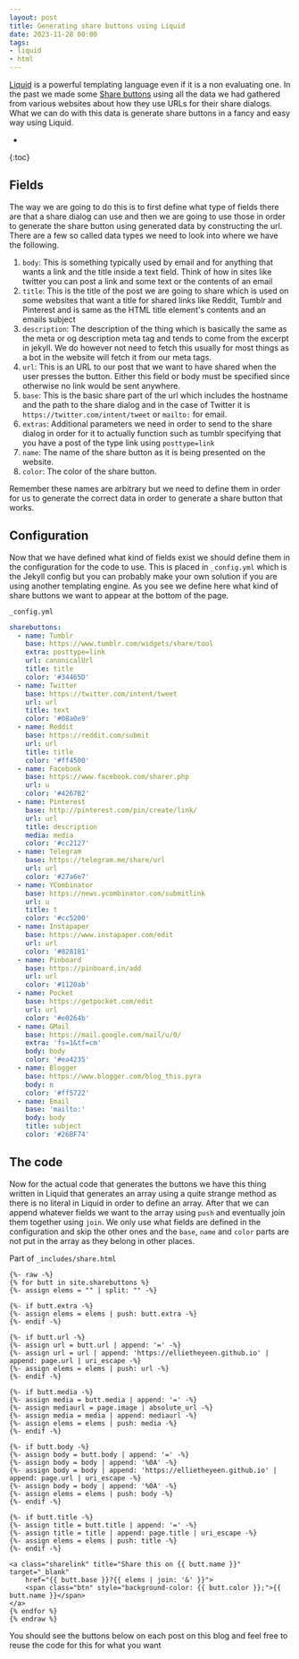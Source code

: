 ```yaml
---
layout: post
title: Generating share buttons using Liquid
date: 2023-11-28 00:00
tags:
- liquid
- html
---
```

[Liquid](https://github.com/Shopify/liquid) is a powerful templating language even if it is a non evaluating one. In the past we made some [Share buttons](https://ellietheyeen.github.io/2023/11/23/share-dialogs-buttons.html) using all the data we had gathered from various websites about how they use URLs for their share dialogs. What we can do with this data is generate share buttons in a fancy and easy way using Liquid.

* 
{:toc}

## Fields

The way we are going to do this is to first define what type of fields there are that a share dialog can use and then we are going to use those in order to generate the share button using generated data by constructing the url. There are a few so called data types we need to look into where we have the following.

1. `body`: This is something typically used by email and for anything that wants a link and the title inside a text field. Think of how in sites like twitter you can post a link and some text or the contents of an email
2. `title`: This is the title of the post we are going to share which is used on some websites that want a title for shared links like Reddit, Tumblr and Pinterest and is same as the HTML title element's contents and an emails subject
3. `description`: The description of the thing which is basically the same as the meta or og description meta tag and tends to come from the excerpt in jekyll. We do however not need to fetch this usually for most things as a bot in the website will fetch it from our meta tags.
4. `url`: This is an URL to our post that we want to have shared when the user presses the button. Either this field or body must be specified since otherwise no link would be sent anywhere.
5. `base`: This is the basic share part of the url which includes the hostname and the path to the share dialog and in the case of Twitter it is `https://twitter.com/intent/tweet` or `mailto:` for email.
6. `extras`: Additional parameters we need in order to send to the share dialog in order for it to actually function such as tumblr specifying that you have a post of the type link using `posttype=link`
7. `name`: The name of the share button as it is being presented on the website.
8. `color`: The color of the share button.

Remember these names are arbitrary but we need to define them in order for us to generate the correct data in order to generate a share button that works.

## Configuration
Now that we have defined what kind of fields exist we should define them in the configuration for the code to use. This is placed in `_config.yml` which is the Jekyll config but you can probably make your own solution if you are using another templating engine. As you see we define here what kind of share buttons we want to appear at the bottom of the page.

`_config.yml`
```yml
sharebuttons:
  - name: Tumblr
    base: https://www.tumblr.com/widgets/share/tool
    extra: posttype=link
    url: canonicalUrl
    title: title
    color: '#34465D'
  - name: Twitter
    base: https://twitter.com/intent/tweet
    url: url
    title: text
    color: '#08a0e9'
  - name: Reddit
    base: https://reddit.com/submit
    url: url
    title: title
    color: '#ff4500'
  - name: Facebook
    base: https://www.facebook.com/sharer.php
    url: u
    color: '#4267B2'
  - name: Pinterest
    base: http://pinterest.com/pin/create/link/
    url: url
    title: description
    media: media
    color: '#cc2127'
  - name: Telegram
    base: https://telegram.me/share/url
    url: url
    color: '#27a6e7'
  - name: YCombinator
    base: https://news.ycombinator.com/submitlink
    url: u
    title: t
    color: '#cc5200'
  - name: Instapaper
    base: https://www.instapaper.com/edit
    url: url
    color: '#828181'
  - name: Pinboard
    base: https://pinboard.in/add
    url: url
    color: '#1120ab'
  - name: Pocket
    base: https://getpocket.com/edit
    url: url
    color: '#e0264b'
  - name: GMail
    base: https://mail.google.com/mail/u/0/
    extra: 'fs=1&tf=cm'
    body: body
    color: '#ea4235'
  - name: Blogger
    base: https://www.blogger.com/blog_this.pyra
    body: n
    color: '#ff5722'
  - name: Email
    base: 'mailto:'
    body: body
    title: subject
    color: '#26BF74'
```

## The code
Now for the actual code that generates the buttons we have this thing written in Liquid that generates an array using a quite strange method as there is no literal in Liquid in order to define an array. After that we can append whatever fields we want to the array using `push` and eventually join them together using `join`. We only use what fields are defined in the configuration and skip the other ones and the `base`, `name` and `color` parts are not put in the array as they belong in other places.

Part of `_includes/share.html`
```liquid
{%- raw -%}
{% for butt in site.sharebuttons %}
{%- assign elems = "" | split: "" -%}

{%- if butt.extra -%}
{%- assign elems = elems | push: butt.extra -%}
{%- endif -%}

{%- if butt.url -%}
{%- assign url = butt.url | append: '=' -%}
{%- assign url = url | append: 'https://ellietheyeen.github.io' | append: page.url | uri_escape -%}
{%- assign elems = elems | push: url -%}
{%- endif -%}

{%- if butt.media -%}
{%- assign media = butt.media | append: '=' -%}
{%- assign mediaurl = page.image | absolute_url -%}
{%- assign media = media | append: mediaurl -%}
{%- assign elems = elems | push: media -%}
{%- endif -%}

{%- if butt.body -%}
{%- assign body = butt.body | append: '=' -%}
{%- assign body = body | append: '%0A' -%}
{%- assign body = body | append: 'https://ellietheyeen.github.io' | append: page.url | uri_escape -%}
{%- assign body = body | append: '%0A' -%}
{%- assign elems = elems | push: body -%}
{%- endif -%}

{%- if butt.title -%}
{%- assign title = butt.title | append: '=' -%}
{%- assign title = title | append: page.title | uri_escape -%}
{%- assign elems = elems | push: title -%}
{%- endif -%}

<a class="sharelink" title="Share this on {{ butt.name }}" target="_blank"
    href="{{ butt.base }}?{{ elems | join: '&' }}">
    <span class="btn" style="background-color: {{ butt.color }};">{{ butt.name }}</span>
</a>
{% endfor %}
{% endraw %}
```
You should see the buttons below on each post on this blog and feel free to reuse the code for this for what you want
